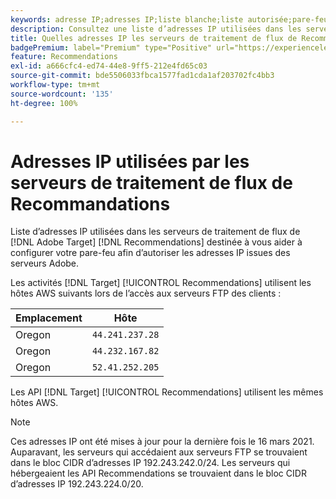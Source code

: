 ```yaml
---
keywords: adresse IP;adresses IP;liste blanche;liste autorisée;pare-feu;recommandations;flux;serveurs;adobe experience cloud;recommendations
description: Consultez une liste d’adresses IP utilisées dans les serveurs de traitement de flux de  [!DNL Target]  Recommendations destinée à vous aider à configurer votre pare-feu afin d’autoriser les adresses IP issues des serveurs Adobe.
title: Quelles adresses IP les serveurs de traitement de flux de Recommendations utilisent-ils ?
badgePremium: label="Premium" type="Positive" url="https://experienceleague.adobe.com/docs/target/using/introduction/intro.html?lang=en#premium newtab=true" tooltip="See what's included in Target Premium."
feature: Recommendations
exl-id: a666cfc4-ed74-44e8-9ff5-212e4fd65c03
source-git-commit: bde5506033fbca1577fad1cda1af203702fc4bb3
workflow-type: tm+mt
source-wordcount: '135'
ht-degree: 100%

---
```


# Adresses IP utilisées par les serveurs de traitement de flux de Recommandations

Liste d’adresses IP utilisées dans les serveurs de traitement de flux de [!DNL Adobe Target] [!DNL Recommendations] destinée à vous aider à configurer votre pare-feu afin d’autoriser les adresses IP issues des serveurs Adobe.

Les activités [!DNL Target] [!UICONTROL Recommendations] utilisent les hôtes AWS suivants lors de l’accès aux serveurs FTP des clients :

| Emplacement | Hôte |
| --- | --- |
| Oregon | `44.241.237.28` |
| Oregon | `44.232.167.82` |
| Oregon | `52.41.252.205` |

Les API [!DNL Target] [!UICONTROL Recommendations] utilisent les mêmes hôtes AWS.

>[!NOTE]
>
>Ces adresses IP ont été mises à jour pour la dernière fois le 16 mars 2021. Auparavant, les serveurs qui accédaient aux serveurs FTP se trouvaient dans le bloc CIDR d’adresses IP 192.243.242.0/24. Les serveurs qui hébergeaient les API Recommendations se trouvaient dans le bloc CIDR d’adresses IP 192.243.224.0/20.

